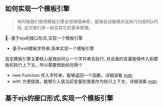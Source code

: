 ## 如何实现一个模板引擎

> 有时候我们使用模板引擎会觉得很神奇，能够自动替换并且执行内部的js代码, 这次我们来一起实现它的基本原理。

- 基于ejs的接口形式,实现一个模板引擎
- 基于es6模板字符串,简单实现一个模板引擎

其实模板引擎主要核心是我如何让一个字符串去执行, 并且我的变量能够传入到模板的执行上下文。所以需要借助如何两个

- new Function 传入字符串，能够返回一个函数，详细请看 [mdn](https://developer.mozilla.org/zh-CN/docs/Glossary/Function)
- with 方便插值，能够引入我当前变量到里面作为执行上下文，详细请看 [mdn](https://developer.mozilla.org/zh-CN/docs/Web/JavaScript/Reference/Statements/with)


## 基于ejs的接口形式,实现一个模板引擎

